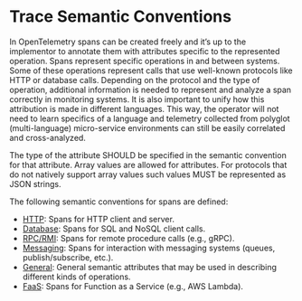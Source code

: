 # Trace Semantic Conventions

In OpenTelemetry spans can be created freely and it’s up to the implementor to
annotate them with attributes specific to the represented operation. Spans
represent specific operations in and between systems. Some of these operations
represent calls that use well-known protocols like HTTP or database calls.
Depending on the protocol and the type of operation, additional information
is needed to represent and analyze a span correctly in monitoring systems. It is
also important to unify how this attribution is made in different languages.
This way, the operator will not need to learn specifics of a language and
telemetry collected from polyglot (multi-language) micro-service environments
can still be easily correlated and cross-analyzed.

The type of the attribute SHOULD be specified in the semantic convention for that attribute.
Array values are allowed for attributes. For protocols that do not natively support array values such values MUST be represented as JSON strings.

The following semantic conventions for spans are defined:

* [HTTP](http.md): Spans for HTTP client and server.
* [Database](database.md): Spans for SQL and NoSQL client calls.
* [RPC/RMI](rpc.md): Spans for remote procedure calls (e.g., gRPC).
* [Messaging](messaging.md): Spans for interaction with messaging systems (queues, publish/subscribe, etc.).
* [General](span-general.md): General semantic attributes that may be used in describing different kinds of operations.
* [FaaS](data-faas.md): Spans for Function as a Service (e.g., AWS Lambda).
